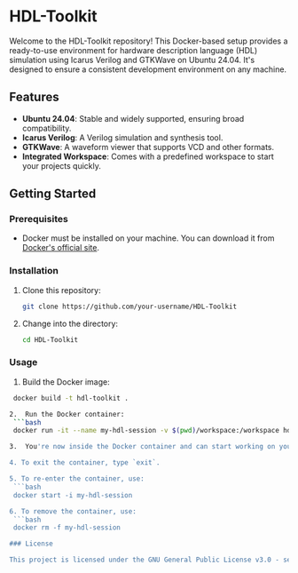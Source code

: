 # HDL-Toolkit

Welcome to the HDL-Toolkit repository! This Docker-based setup provides a ready-to-use environment for hardware description language (HDL) simulation using Icarus Verilog and GTKWave on Ubuntu 24.04. It's designed to ensure a consistent development environment on any machine.

## Features

- **Ubuntu 24.04**: Stable and widely supported, ensuring broad compatibility.
- **Icarus Verilog**: A Verilog simulation and synthesis tool.
- **GTKWave**: A waveform viewer that supports VCD and other formats.
- **Integrated Workspace**: Comes with a predefined workspace to start your projects quickly.

## Getting Started

### Prerequisites

- Docker must be installed on your machine. You can download it from [Docker's official site](https://www.docker.com/products/docker-desktop).

### Installation

1. Clone this repository:
   ```bash
   git clone https://github.com/your-username/HDL-Toolkit

2. Change into the directory:
   ```bash
   cd HDL-Toolkit


### Usage

1.	Build the Docker image:
   ```bash
    docker build -t hdl-toolkit .

2.	Run the Docker container:
    ```bash
    docker run -it --name my-hdl-session -v $(pwd)/workspace:/workspace hdl-toolkit

3.	You're now inside the Docker container and can start working on your HDL projects. The workspace directory is mounted inside the container at `/workspace`.

4. To exit the container, type `exit`.

5. To re-enter the container, use:
    ```bash
    docker start -i my-hdl-session

6. To remove the container, use:
    ```bash
    docker rm -f my-hdl-session

### License

This project is licensed under the GNU General Public License v3.0 - see the [LICENSE](LICENSE) file for details.